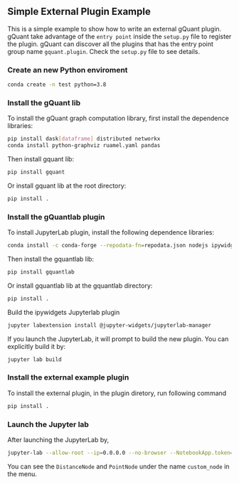 ## Simple External Plugin Example

This is a simple example to show how to write an external gQuant plugin. gQuant take advantage of the `entry point` inside the `setup.py` file to register the plugin. gQuant can discover all the plugins that has the entry point group name `gquant.plugin`. Check the `setup.py` file to see details.

### Create an new Python enviroment
```bash
conda create -n test python=3.8
```

### Install the gQuant lib
To install the gQuant graph computation library, first install the dependence libraries:
```bash
pip install dask[dataframe] distributed networkx
conda install python-graphviz ruamel.yaml pandas
```

Then install gquant lib:
```bash
pip install gquant
```
Or install gquant lib at the root directory:
```bash
pip install .
```

### Install the gQuantlab plugin
To install JupyterLab plugin, install the following dependence libraries:
```bash
conda install -c conda-forge --repodata-fn=repodata.json nodejs ipywidgets
```
Then install the gquantlab lib:
```bash
pip install gquantlab
```
Or install gquantlab lib at the gquantlab directory:
```bash
pip install .
```
Build the ipywidgets Jupyterlab plugin
```bash
jupyter labextension install @jupyter-widgets/jupyterlab-manager
```
If you launch the JupyterLab, it will prompt to build the new plugin. You can
explicitly build it by:
```bash
jupyter lab build
```

### Install the external example plugin
To install the external plugin, in the plugin diretory, run following command
```bash
pip install .
```

### Launch the Jupyter lab
After launching the JupyterLab by,
```bash
jupyter-lab --allow-root --ip=0.0.0.0 --no-browser --NotebookApp.token=''
```
You can see the `DistanceNode` and `PointNode` under the name `custom_node` in the menu.
